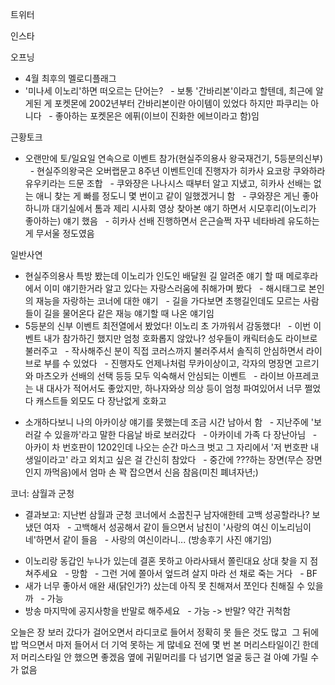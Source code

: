 


트위터



인스타

오프닝
- 4월 최후의 멜로디플래그
- '미나세 이노리'하면 떠오르는 단어는?
  - 보통 '간바리본'이라고 할텐데, 최근에 알게된 게 포켓몬에 2002년부터 간바리본이란 아이템이 있었다 하지만 파쿠리는 아니다
  - 좋아하는 포켓몬은 에퓌(이브이 진화한 에브이라고 함)임

근황토크
- 오랜만에 토/일요일 연속으로 이벤트 참가(현실주의용사 왕국재건기, 5등분의신부)
  - 현실주의왕국은 오버랩문고 8주년 이벤트인데 진행자가 히카사 요코랑 쿠와하라 유우키라는 드문 조합
  - 쿠와쟝은 나나시스 때부터 알고 지냈고, 히카사 선배는 없는 애니 찾는 게 빠를 정도니 몇 번이고 같이 일했겠거니 함
  - 쿠와쟝은 게닌 좋아하니까 대기실에서 톰과 제리 시사회 영상 찾아본 얘기 하면서 시모후리(이노리가 좋아하는) 얘기 했음
  - 히카사 선배 진행하면서 은근슬쩍 자꾸 네타바레 유도하는 게 무서울 정도였음

일반사연
- 현실주의용사 특방 봤는데 이노리가 인도인 배달원 길 알려준 얘기 할 때 메로후라에서 이미 얘기한거라 알고 있다는 자랑스러움에 취해가며 봤다
  - 해시태그로 본인의 재능을 자랑하는 코너에 대한 얘기
  - 길을 가다보면 초행길인데도 모르는 사람들이 길을 물어온다 같은 재능 얘기할 때 나온 얘기임
- 5등분의 신부 이벤트 최전열에서 봤었다! 이노리 초 가까워서 감동했다!
  - 이번 이벤트 내가 참가하긴 했지만 엄청 호화롭지 않았나? 성우들이 캐릭터송도 라이브로 불러주고
  - 작사해주신 분이 직접 코러스까지 불러주셔서 솔직히 안심하면서 라이브로 부를 수 있었다
  - 진행자도 언제나처럼 무카이상이고, 각자의 명장면 고르기와 마츠오카 선배의 선택 등등 모두 익숙해서 안심되는 이벤트
  - 라이브 아프레코는 내 대사가 적어서도 좋았지만, 하나자와상 의상 등이 엄청 파여있어서 너무 쩔었다 캐스트들 외모도 다 장난없게 호화고

+ 소개하다보니 나의 아카이상 얘기를 못했는데 조금 시간 남아서 함
  - 지난주에 '보러갈 수 있을까'라고 말한 다음날 바로 보러갔다
  - 아카이네 가족 다 장난아님
  - 아카이 차 번호판이 1202인데 나오는 순간 마스크 벗고 그 자리에서 '저 번호판 내 생일이라고' 라고 외치고 싶은 걸 간신히 참았다
  - 중간에 ???하는 장면(무슨 장면인지 까먹음)에서 엄마 손 꽉 잡으면서 신음 참음(미친 폐녀자년;)

코너: 삼월과 군청
+ 결과보고: 지난번 삼월과 군청 코너에서 소꿉친구 남자애한테 고백 성공할라나? 보냈던 여자
  - 고백해서 성공해서 같이 들으면서 남친이 '사랑의 여신 이노리님이네'하면서 같이 들음
  - 사랑의 여신이라니... (방송후기 사진 얘기임)
- 이노리랑 동갑인 누나가 있는데 결혼 못하고 아라사돼서 쫄린대요 상대 찾을 지 점쳐주세요
  - 망함
  - 그런 거에 쫄아서 엎드려 살지 마라 선 채로 죽는 거다
  - BF
- 새가 너무 좋아서 애완 새(닭인가?) 샀는데 아직 못 친해져서 쪼인다 친해질 수 있을까
  - 가능
- 방송 마지막에 공지사항을 반말로 해주세요
  - 가능 -> 반말? 약간 귀척함

오늘은 장 보러 갔다가 걸어오면서 라디코로 들어서 정확히 못 들은 것도 많고 
그 뒤에 밥 먹으면서 마저 들어서 더 기억 못하는 게 많네요
전에 몇 번 본 머리스타일이긴 한데 저 머리스타일 안 했으면 좋겠음
옆에 귀밑머리를 다 넘기면 얼굴 둥근 걸 아예 가릴 수가 없음




